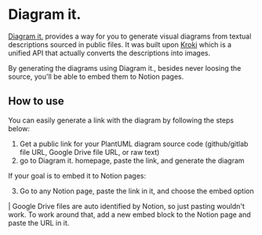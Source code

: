 # Diagram it.

[Diagram it.](https://marcosvst.github.io/diagramit/) provides a way for you to generate visual diagrams from textual descriptions sourced in public files. It was built upon [Kroki](https://kroki.io/) which is a unified API that actually converts the descriptions into images.

By generating the diagrams using Diagram it., besides never loosing the source, you'll be able to embed them to Notion pages.

## How to use

You can easily generate a link with the diagram by following the steps below:

1. Get a public link for your PlantUML diagram source code (github/gitlab file URL, Google Drive file URL, or raw text)
2. go to Diagram it. homepage, paste the link, and generate the diagram

If your goal is to embed it to Notion pages:

3. Go to any Notion page, paste the link in it, and choose the embed option

| Google Drive files are auto identified by Notion, so just pasting wouldn't work. To work around that, add a new embed block to the Notion page and paste the URL in it.
